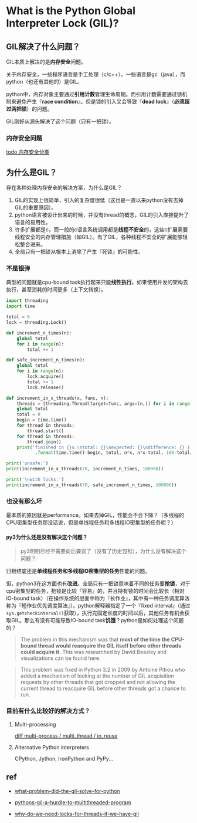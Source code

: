 # What is the Python Global Interpreter Lock (GIL)?

## GIL解决了什么问题？

GIL本质上解决的是**内存安全**问题。

关于内存安全，一些程序语言是手工处理（c/c++），一些语言是gc（java），而python（也还有其他的）是GIL。

python中，内存对象主要通过**引用计数**管理生命周期。而引用计数需要通过锁机制来避免产生『**race condition**』。但是锁的引入又会导致『**dead lock**』（**必须超过两把锁**）的问题。

GIL刚好从源头解决了这个问题（只有一把锁）。

### 内存安全问题

[todo 内存安全分类](xxx)


## 为什么是GIL？

存在各种处理内存安全的解决方案，为什么是GIL？

1. GIL的实现上很简单，引入的复杂度很低（这也是一直以来python没有去掉GIL的重要原因）。
2. python语言被设计出来的时候，并没有thread的概念，GIL的引入直接提升了语言的易用性。
3. 许多扩展都是c，而一般的c语言系统调用都是**线程不安全**的，这些c扩展需要线程安全的内存管理措施（如GIL）。有了GIL，各种线程不安全的扩展能够轻松整合进来。
4. 全局只有一把锁从根本上消除了产生『死锁』的可能性。

### 不是银弹

典型的问题就是cpu-bound task执行起来只能**线性执行**。如果使用并发的架构去执行，甚至消耗的时间更多（上下文转换）。

```py
import threading
import time

total = 0
lock = threading.Lock()

def increment_n_times(n):
    global total
    for i in range(n):
        total += 1

def safe_increment_n_times(n):
    global total
    for i in range(n):
        lock.acquire()
        total += 1
        lock.release()

def increment_in_x_threads(x, func, n):
    threads = [threading.Thread(target=func, args=(n,)) for i in range(x)]
    global total
    total = 0
    begin = time.time()
    for thread in threads:
        thread.start()
    for thread in threads:
        thread.join()
    print('finished in {}s.\ntotal: {}\nexpected: {}\ndifference: {} ({} %)'
           .format(time.time()-begin, total, n*x, n*x-total, 100-total/n/x*100))

print('unsafe:')
print(increment_in_x_threads(70, increment_n_times, 100000))

print('\nwith locks:')
print(increment_in_x_threads(70, safe_increment_n_times, 100000))
```


### 也没有那么坏

最本质的原因就是performance。如果去掉GIL，性能会不会下降？（多线程的CPU密集型任务那没话说，但是单线程任务和多线程IO密集型的任务呢？）



#### py3为什么还是没有解决这个问题？

> py3明明已经不需要向后兼容了（没有了历史包袱），为什么没有解决这个问题？


归根结底还是**单线程任务和多线程IO密集型的任务**性能的问题。

但，python3在这方面也有**改进**。全局只有一把锁意味着不同的任务要**抢锁**，对于cpu密集型的任务，抢锁是比较『容易』的，并且持有锁的时间会比较长（相对IO-bound task）（在操作系统的层面中称为『长作业』，其中有一种任务调度算法称为『短作业优先调度算法』）。python解释器指定了一个『fixed interval』（通过`sys.getcheckinterval()`获取），执行完固定长度的时间以后，其他任务有机会获取GIL。那么有没有可能导致IO-bound task**饥饿**？python是如何处理这个问题的？

>The problem in this mechanism was that **most of the time the CPU-bound thread would reacquire the GIL itself before other threads could acquire it.** This was researched by David Beazley and visualizations can be found here.

> This problem was fixed in Python 3.2 in 2009 by Antoine Pitrou who added a mechanism of looking at the number of GIL acquisition requests by other threads that got dropped and not allowing the current thread to reacquire GIL before other threads got a chance to run.

### 目前有什么比较好的解决方式？

1. Multi-processing

    [diff multi-process / multi_thread / io_reuse](https://github.com/shaorui0/fundamental_knowledge/tree/main/operator_system/process/diff_multi-process-multi_thread-io_resue.md)


2. Alternative Python interpreters

    CPython, Jython, IronPython and PyPy...



## ref

- [what-problem-did-the-gil-solve-for-python](https://realpython.com/python-gil/#what-problem-did-the-gil-solve-for-python)
- [pythons-gil-a-hurdle-to-multithreaded-program](https://medium.com/python-features/pythons-gil-a-hurdle-to-multithreaded-program-d04ad9c1a63#:~:text=Python%20threads%20can%27t%20run,the%20same%20time%20as%20computation)

- [why-do-we-need-locks-for-threads-if-we-have-gil](https://stackoverflow.com/questions/40072873/why-do-we-need-locks-for-threads-if-we-have-gil)


